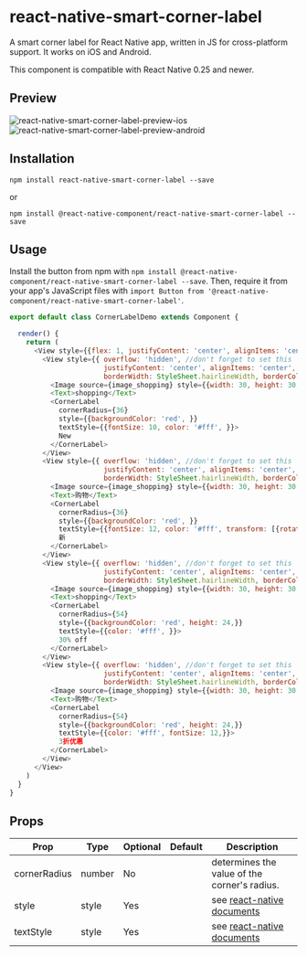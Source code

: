# react-native-smart-corner-label
A smart corner label for React Native app, written in JS for cross-platform support.
It works on iOS and Android.

This component is compatible with React Native 0.25 and newer.

## Preview

![react-native-smart-corner-label-preview-ios][1]
![react-native-smart-corner-label-preview-android][4]

## Installation

```
npm install react-native-smart-corner-label --save
```

or

```
npm install @react-native-component/react-native-smart-corner-label --save
```



## Usage

Install the button from npm with `npm install @react-native-component/react-native-smart-corner-label --save`.
Then, require it from your app's JavaScript files with `import Button from '@react-native-component/react-native-smart-corner-label'`.

```js
export default class CornerLabelDemo extends Component {

  render() {
    return (
      <View style={{flex: 1, justifyContent: 'center', alignItems: 'center', backgroundColor: '#fff',}}>
        <View style={{ overflow: 'hidden', //don't forget to set this
                       justifyContent: 'center', alignItems: 'center', height: 100, width: 100,
                       borderWidth: StyleSheet.hairlineWidth, borderColor: '#eee', margin: 5}}>
          <Image source={image_shopping} style={{width: 30, height: 30, marginHorizontal: 10, marginBottom: 10,}}/>
          <Text>shopping</Text>
          <CornerLabel
            cornerRadius={36}
            style={{backgroundColor: 'red', }}
            textStyle={{fontSize: 10, color: '#fff', }}>
            New
          </CornerLabel>
        </View>
        <View style={{ overflow: 'hidden', //don't forget to set this
                       justifyContent: 'center', alignItems: 'center', height: 100, width: 100,
                       borderWidth: StyleSheet.hairlineWidth, borderColor: '#eee', margin: 5}}>
          <Image source={image_shopping} style={{width: 30, height: 30, marginHorizontal: 10, marginBottom: 10,}}/>
          <Text>购物</Text>
          <CornerLabel
            cornerRadius={36}
            style={{backgroundColor: 'red', }}
            textStyle={{fontSize: 12, color: '#fff', transform: [{rotate: '-45deg'}],}}>
            新
          </CornerLabel>
        </View>
        <View style={{ overflow: 'hidden', //don't forget to set this
                       justifyContent: 'center', alignItems: 'center', height: 100, width: 100,
                       borderWidth: StyleSheet.hairlineWidth, borderColor: '#eee', margin: 5}}>
          <Image source={image_shopping} style={{width: 30, height: 30, marginHorizontal: 10, marginBottom: 10,}}/>
          <Text>shopping</Text>
          <CornerLabel
            cornerRadius={54}
            style={{backgroundColor: 'red', height: 24,}}
            textStyle={{color: '#fff', }}>
            30% off
          </CornerLabel>
        </View>
        <View style={{ overflow: 'hidden', //don't forget to set this
                       justifyContent: 'center', alignItems: 'center', height: 100, width: 100,
                       borderWidth: StyleSheet.hairlineWidth, borderColor: '#eee', margin: 5}}>
          <Image source={image_shopping} style={{width: 30, height: 30, marginHorizontal: 10, marginBottom: 10,}}/>
          <Text>购物</Text>
          <CornerLabel
            cornerRadius={54}
            style={{backgroundColor: 'red', height: 24,}}
            textStyle={{color: '#fff', fontSize: 12,}}>
            3折优惠
          </CornerLabel>
        </View>
      </View>
    )
  }
}
```

## Props

Prop                   | Type   | Optional | Default   | Description
---------------------- | ------ | -------- | --------- | -----------
cornerRadius           | number | No       |           | determines the value of the corner's radius.
style                  | style  | Yes      |           | see [react-native documents][2]
textStyle              | style  | Yes      |           | see [react-native documents][3]

[1]: http://cyqresig.github.io/img/react-native-smart-corner-label-preview-ios-v1.0.0.png
[2]: https://facebook.github.io/react-native/docs/style.html
[3]: https://facebook.github.io/react-native/docs/text.html#style
[4]: http://cyqresig.github.io/img/react-native-smart-corner-label-preview-android-v1.0.0.png

